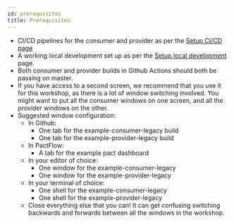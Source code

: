 ```yaml
---
id: prerequisites
title: Prerequisites
---
```


* CI/CD pipelines for the consumer and provider as per the [Setup CI/CD page](/docs/workshops/ci-cd-legacy/set-up-ci)
* A working local development set up as per the [Setup local development](/docs/workshops/ci-cd-legacy/set-up-local-development) page.
* Both consumer and provider builds in Github Actions should both be passing on master.
* If you have access to a second screen, we recommend that you use it for this workshop, as there is a lot of window switching involved. You might want to put all the consumer windows on one screen, and all the provider windows on the other.
* Suggested window configuration:
  * In Github:
    * One tab for the example-consumer-legacy build
    * One tab for the example-provider-legacy build
  * In PactFlow:
    * A tab for the example pact dashboard
  * In your editor of choice:
    * One window for the example-consumer-legacy
    * One window for the example-provider-legacy
  * In your terminal of choice:
    * One shell for the example-consumer-legacy
    * One shell for the example-provider-legacy
  * Close everything else that you can! It can get confusing switching backwards and forwards between all the windows in the workshop.
